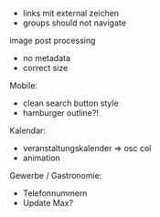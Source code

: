 - links mit external zeichen
- groups should not navigate

image post processing
  - no metadata
  - correct size

Mobile:
- clean search button style
- hamburger outline?!

Kalendar:
- veranstaltungskalender => osc col
- animation

Gewerbe / Gastronomie:
- Telefonnummern
- Update Max?
